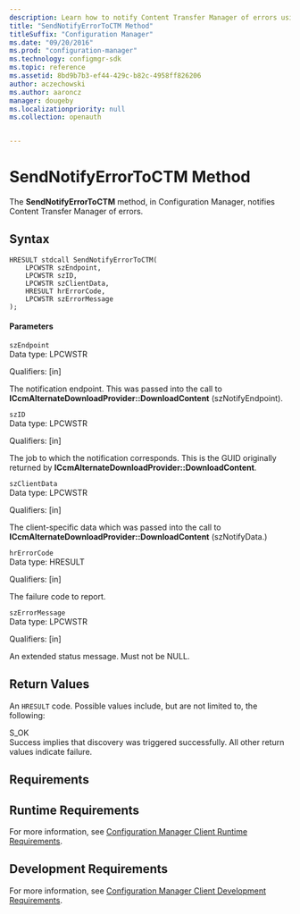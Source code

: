 ```yaml
---
description: Learn how to notify Content Transfer Manager of errors using the SendNotifyErrorToCTM method, in Configuration Manager.
title: "SendNotifyErrorToCTM Method"
titleSuffix: "Configuration Manager"
ms.date: "09/20/2016"
ms.prod: "configuration-manager"
ms.technology: configmgr-sdk
ms.topic: reference
ms.assetid: 8bd9b7b3-ef44-429c-b82c-4958ff826206
author: aczechowski
ms.author: aaroncz
manager: dougeby
ms.localizationpriority: null
ms.collection: openauth


---
```

# SendNotifyErrorToCTM Method
The **SendNotifyErrorToCTM** method, in Configuration Manager, notifies Content Transfer Manager of errors.  

## Syntax  

```  
HRESULT stdcall SendNotifyErrorToCTM(  
    LPCWSTR szEndpoint,   
    LPCWSTR szID,   
    LPCWSTR szClientData,   
    HRESULT hrErrorCode,   
    LPCWSTR szErrorMessage  
);  

```  

#### Parameters  
 `szEndpoint`  
 Data type: LPCWSTR  

 Qualifiers: [in]  

 The notification endpoint. This was passed into the call to **ICcmAlternateDownloadProvider::DownloadContent** (szNotifyEndpoint).  

 `szID`  
 Data type: LPCWSTR  

 Qualifiers: [in]  

 The job to which the notification corresponds. This is the GUID originally returned by **ICcmAlternateDownloadProvider::DownloadContent**.  

 `szClientData`  
 Data type: LPCWSTR  

 Qualifiers: [in]  

 The client-specific data which was passed into the call to **ICcmAlternateDownloadProvider::DownloadContent** (szNotifyData.)  

 `hrErrorCode`  
 Data type: HRESULT  

 Qualifiers: [in]  

 The failure code to report.  

 `szErrorMessage`  
 Data type: LPCWSTR  

 Qualifiers: [in]  

 An extended status message. Must not be NULL.  

## Return Values  
 An `HRESULT` code. Possible values include, but are not limited to, the following:  

 S_OK  
 Success implies that discovery was triggered successfully. All other return values indicate failure.  

## Requirements  

## Runtime Requirements  
 For more information, see [Configuration Manager Client Runtime Requirements](../../../../../develop/core/reqs/client-runtime-requirements.md).  

## Development Requirements  
 For more information, see [Configuration Manager Client Development Requirements](../../../../../develop/core/reqs/client-development-requirements.md).  
